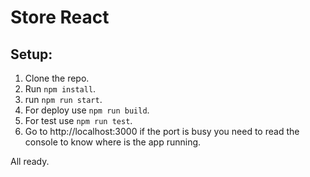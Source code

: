 # Store React

## Setup:
1. Clone the repo.
2. Run `npm install`.
3. run `npm run start`.
4. For deploy use `npm run build`.
5. For test use `npm run test`. 
6. Go to http://localhost:3000 if the port is busy you need to read the console to know where is the app running.

All ready.